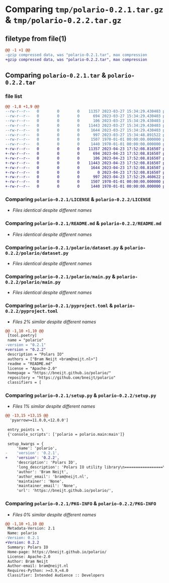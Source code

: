 # Comparing `tmp/polario-0.2.1.tar.gz` & `tmp/polario-0.2.2.tar.gz`

## filetype from file(1)

```diff
@@ -1 +1 @@
-gzip compressed data, was "polario-0.2.1.tar", max compression
+gzip compressed data, was "polario-0.2.2.tar", max compression
```

## Comparing `polario-0.2.1.tar` & `polario-0.2.2.tar`

### file list

```diff
@@ -1,8 +1,9 @@
--rw-r--r--   0        0        0    11357 2023-03-27 15:34:29.430403 polario-0.2.1/LICENSE
--rw-r--r--   0        0        0      694 2023-03-27 15:34:29.430403 polario-0.2.1/README.md
--rw-r--r--   0        0        0      106 2023-03-27 15:34:29.430403 polario-0.2.1/polario/__init__.py
--rw-r--r--   0        0        0    11443 2023-03-27 15:34:29.430403 polario-0.2.1/polario/dataset.py
--rw-r--r--   0        0        0     1644 2023-03-27 15:34:29.430403 polario-0.2.1/polario/main.py
--rw-r--r--   0        0        0      997 2023-03-27 15:34:48.891522 polario-0.2.1/pyproject.toml
--rw-r--r--   0        0        0     1507 1970-01-01 00:00:00.000000 polario-0.2.1/setup.py
--rw-r--r--   0        0        0     1440 1970-01-01 00:00:00.000000 polario-0.2.1/PKG-INFO
+-rw-r--r--   0        0        0    11357 2023-04-23 17:52:08.816507 polario-0.2.2/LICENSE
+-rw-r--r--   0        0        0      694 2023-04-23 17:52:08.816507 polario-0.2.2/README.md
+-rw-r--r--   0        0        0      106 2023-04-23 17:52:08.816507 polario-0.2.2/polario/__init__.py
+-rw-r--r--   0        0        0    11443 2023-04-23 17:52:08.816507 polario-0.2.2/polario/dataset.py
+-rw-r--r--   0        0        0     1644 2023-04-23 17:52:08.816507 polario-0.2.2/polario/main.py
+-rw-r--r--   0        0        0        0 2023-04-23 17:52:08.816507 polario-0.2.2/polario/py.typed
+-rw-r--r--   0        0        0      997 2023-04-23 17:52:29.460622 polario-0.2.2/pyproject.toml
+-rw-r--r--   0        0        0     1507 1970-01-01 00:00:00.000000 polario-0.2.2/setup.py
+-rw-r--r--   0        0        0     1440 1970-01-01 00:00:00.000000 polario-0.2.2/PKG-INFO
```

### Comparing `polario-0.2.1/LICENSE` & `polario-0.2.2/LICENSE`

 * *Files identical despite different names*

### Comparing `polario-0.2.1/README.md` & `polario-0.2.2/README.md`

 * *Files identical despite different names*

### Comparing `polario-0.2.1/polario/dataset.py` & `polario-0.2.2/polario/dataset.py`

 * *Files identical despite different names*

### Comparing `polario-0.2.1/polario/main.py` & `polario-0.2.2/polario/main.py`

 * *Files identical despite different names*

### Comparing `polario-0.2.1/pyproject.toml` & `polario-0.2.2/pyproject.toml`

 * *Files 2% similar despite different names*

```diff
@@ -1,10 +1,10 @@
 [tool.poetry]
 name = "polario"
-version = "0.2.1"
+version = "0.2.2"
 description = "Polars IO"
 authors = ["Bram Neijt <bram@neijt.nl>"]
 readme = "README.md"
 license = "Apache-2.0"
 homepage = "https://bneijt.github.io/polario/"
 repository = "https://github.com/bneijt/polario"
 classifiers = [
```

### Comparing `polario-0.2.1/setup.py` & `polario-0.2.2/setup.py`

 * *Files 1% similar despite different names*

```diff
@@ -13,15 +13,15 @@
  'pyarrow>=11.0.0,<12.0.0']
 
 entry_points = \
 {'console_scripts': ['polario = polario.main:main']}
 
 setup_kwargs = {
     'name': 'polario',
-    'version': '0.2.1',
+    'version': '0.2.2',
     'description': 'Polars IO',
     'long_description': 'Polars IO utility library\n=================\n\nHelpers to make it easier to read and write Hive partitioned parquet dataset with Polars.\n\nIt is meant to be a library to deal with datasets easily, but also contains a commandline interface\nwhich allows you to inspect parquet files and datasets more easily.\n\nDataset\n=======\nExample of use of `polario.dataset.HiveDataset`\n```python\n\nfrom polario.dataset import HiveDataset\nimport polars as pl\ndf = pl.from_dicts(\n        [\n            {"p1": 1, "v": 1},\n            {"p1": 2, "v": 1},\n        ]\n    )\n\nds = HiveDataset("file:///tmp/", partition_columns=["p1"])\n\nds.write(df)\n\nfor partition_df in ds.read_partitions():\n    print(partition_df)\n\n```\n',
     'author': 'Bram Neijt',
     'author_email': 'bram@neijt.nl',
     'maintainer': 'None',
     'maintainer_email': 'None',
     'url': 'https://bneijt.github.io/polario/',
```

### Comparing `polario-0.2.1/PKG-INFO` & `polario-0.2.2/PKG-INFO`

 * *Files 0% similar despite different names*

```diff
@@ -1,10 +1,10 @@
 Metadata-Version: 2.1
 Name: polario
-Version: 0.2.1
+Version: 0.2.2
 Summary: Polars IO
 Home-page: https://bneijt.github.io/polario/
 License: Apache-2.0
 Author: Bram Neijt
 Author-email: bram@neijt.nl
 Requires-Python: >=3.9,<4.0
 Classifier: Intended Audience :: Developers
```

